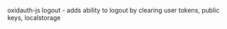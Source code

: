 oxidauth-js logout
    - adds ability to logout by clearing user tokens, public keys, localstorage

